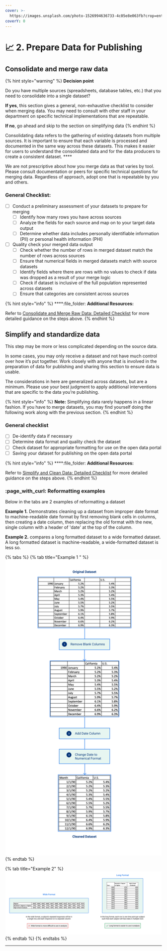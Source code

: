 ```yaml
---
cover: >-
  https://images.unsplash.com/photo-1526994636733-4c05e8e063fb?crop=entropy&cs=srgb&fm=jpg&ixid=MnwxOTcwMjR8MHwxfHNlYXJjaHw5fHxjYWxpZm9ybmlhfGVufDB8fHx8MTY0MDAzMTE0NA&ixlib=rb-1.2.1&q=85
coverY: 0
---
```


# 📈 2. Prepare Data for Publishing

## Consolidate and merge raw data&#x20;

{% hint style="warning" %}
**Decision point**

Do you have multiple sources (spreadsheets, database tables, etc.) that you need to consolidate into a single dataset?&#x20;

**If yes**, this section gives a general, non-exhaustive checklist to consider when merging data. You may need to consult with other staff in your department on specific technical implementations that are repeatable.&#x20;

**If no**, go ahead and skip to the section on simplifying data
{% endhint %}

Consolidating data refers to the gathering of existing datasets from multiple sources. It is important to ensure that each variable is processed and documented in the same way across these datasets. This makes it easier for users to understand the consolidated data and for the data producers to create a consistent dataset. ****&#x20;

We are not prescriptive about how you merge data as that varies by tool. Please consult documentation or peers for specific technical questions for merging data. Regardless of approach, adopt one that is repeatable by you and others.

### General Checklist:&#x20;

* [ ] Conduct a preliminary assessment of your datasets to prepare for merging&#x20;
  * [ ] Identify how many rows you have across sources&#x20;
  * [ ] Analyze the fields for each source and map on to your target data output&#x20;
  * [ ] Determine whether data includes personally identifiable information (PII) or personal health information (PHI)
* [ ] Quality check your merged data output&#x20;
  * [ ] Check whether the number of rows in merged dataset match the number of rows across sources&#x20;
  * [ ] Ensure that numerical fields in merged datasets match with source datasets
  * [ ] Identify fields where there are rows with no values to check if data was dropped as a result of your merge logic&#x20;
  * [ ] Check if dataset is inclusive of the full population represented across datasets
  * [ ] Ensure that categories are consistent across sources

{% hint style="info" %}
****:file\_folder: **Additional Resources:**&#x20;

Refer to [Consolidate and Merge Raw Data: Detailed Checklist](reference-and-additional-documents/consolidate-and-merge-raw-data-detailed-checklist.md) for more detailed guidance on the steps above.
{% endhint %}

## Simplify and standardize data &#x20;

This step may be more or less complicated depending on the source data.

In some cases, you may only receive a dataset and not have much control over how it’s put together. Work closely with anyone that is involved in the preparation of data for publishing and sharing this section to ensure data is usable.

The considerations in here are generalized across datasets, but are a minimum. Please use your best judgment to apply additional interventions that are specific to the data you’re publishing.

{% hint style="info" %}
**Note:** Simplifying data rarely happens in a linear fashion. If you have to merge datasets, you may find yourself doing the following work along with the previous section.
{% endhint %}

### **General checklist**

* [ ] De-identify data if necessary
* [ ] Determine data format and quality check the dataset
* [ ] Check dataset for appropriate formatting for use on the open data portal
* [ ] Saving your dataset for publishing on the open data portal

{% hint style="info" %}
****:file\_folder: **Additional Resources:**&#x20;

Refer to [Simplify and Clean Data: Detailed Checklist](reference-and-additional-documents/simplify-and-clean-data.md) for more detailed guidance on the steps above.
{% endhint %}

### :page\_with\_curl: Reformatting examples

Below in the tabs are 2 examples of reformatting a dataset

**Example 1.** Demonstrates cleaning up a dataset from improper date format to machine-readable date format by first removing blank cells in columns, then creating a date column, then replacing the old format with the new, single column with a header of 'date' at the top of the column.

**Example 2.** compares a long formatted dataset to a wide formatted dataset. A long formatted dataset is machine-readable, a wide-formatted dataset is less so.

{% tabs %}
{% tab title="Example 1 " %}
![](.gitbook/assets/5.png)
{% endtab %}

{% tab title="Example 2" %}
![](.gitbook/assets/6.png)
{% endtab %}
{% endtabs %}

****
